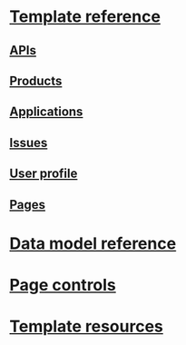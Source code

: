 # [Template reference](APIManagementTemplates/Azure-API-Management-Developer-Portal-Templates.md)
## [APIs](APIManagementTemplates/API-templates-in-Azure-API-Management.md)
## [Products](APIManagementTemplates/Product-templates-in-Azure-API-Management.md)
## [Applications](APIManagementTemplates/Application-templates-in-Azure-API-Management.md)
## [Issues](APIManagementTemplates/Issue-templates-in-Azure-API-Management.md)
## [User profile](APIManagementTemplates/User-profile-templates-in-Azure-API-Management.md)
## [Pages](APIManagementTemplates/Page-templates-in-Azure-API-Management.md)
# [Data model reference](APIManagementTemplates/Azure-API-Management-template-data-model-reference.md)
# [Page controls](APIManagementTemplates/Azure-API-Management-page-controls.md)
# [Template resources](APIManagementTemplates/Azure-API-Management-template-resources.md)










